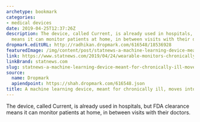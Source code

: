 ```yaml
---
archetype: bookmark
categories:
- medical devices
date: 2019-04-25T12:37:26Z
description: The device, called Current, is already used in hospitals, but FDA clearance
  means it can monitor patients at home, in between visits with their doctors.
dropmark.editURL: http://radhikan.dropmark.com/616548/18536928
featuredImage: /img/content/post/statnews-a-machine-learning-device-meant-for-chronically-ill-moves-into-homes.jpg
link: https://www.statnews.com/2019/04/24/wearable-monitors-chronically-ill-at-home/
linkBrand: statnews.com
slug: statnews-a-machine-learning-device-meant-for-chronically-ill-moves-into-homes
source:
  name: Dropmark
  apiendpoint: https://shah.dropmark.com/616548.json
title: A machine learning device, meant for chronically ill, moves into homes
---
```

The device, called Current, is already used in hospitals, but FDA clearance means it can monitor patients at home, in between visits with their doctors.